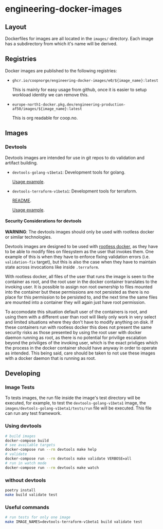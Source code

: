 # engineering-docker-images

## Layout

Dockerfiles for images are all located in the `images/` directory. Each image
has a subdirectory from which it's name will be derived.

## Registries

Docker images are published to the following registries:

- `ghcr.io/coopnorge/engineering-docker-images/e0/${image_name}:latest`

  This is mainly for easy usage from github, once it is easier to setup workload identity we can remove this.


- `europe-north1-docker.pkg.dev/engineering-production-af50/images/${image_name}:latest`

  This is org readable for coop.no.

## Images

### Devtools

Devtools images are intended for use in git repos to do validation and artifact building.

- `devtools-golang-v1beta1`: Development tools for golang.

  [Usage example](./images/devtools-golang-v1beta1/tests/prototype/).

- `devtools-terraform-v1beta1`: Development tools for terraform.

  [README](./images/devtools-terraform-v1beta1/README.md).

  [Usage example](./images/devtools-terraform-v1beta1/tests/prototype/).


#### Security Considerations for devtools

**WARNING**: The devtools images should only be used with rootless docker or
similar technologies.

Devtools images are designed to be used with [rootless
docker](https://docs.docker.com/engine/security/rootless/), as they have to be
able to modify files on filesystem as the user that invokes them. One example
of this is when they have to enforce fixing validation errors (i.e.
`validation-fix` target), but this is also the case when they have to maintain
state across invocations like inside `.terraform`.

With rootless docker, all files of the user that runs the image is seen to the
container as root, and the root user in the docker container translates to the
invoking user. It is possible to assign non root ownership to files mounted
into the container but these permissions are not persisted as there is no place
for this permission to be persisted to, and the next time the same files are
mounted into a container they will again just have root permission.

To accomodate this situation default user of the containers is root, and using
them with a different user than root will likely only work in very select and
limited situations where they don't have to modify anything on disk. If these
containers run with rootless docker this  does not present the same security
risks as those presented by using the root user with docker daemon running as
root, as there is no potential for privilige escalation beyond the priviliges
of the invoking user, which is the exact privliges which the process in the
docker container should have anyway in order to operate as intended. This being
said, care should be taken to not use these images with a docker daemon that is
running as root.

## Developing

### Image Tests

To tests images, the run file inside the image's test directory will be
executed, for example, to test the `devtools-golang-v1beta1` image, the
`images/devtools-golang-v1beta1/tests/run` file will be executed. This file can
run any test framework.

### Using devtools

```bash
# build images
docker-compose build
# see available targets
docker-compose run --rm devtools make help
# validate
docker-compose run --rm devtools make validate VERBOSE=all
# run in watch mode
docker-compose run --rm devtools make watch
```

### without devtools

```bash
poetry install
make build validate test
```

### Useful commands

```bash
# run tests for only one image
make IMAGE_NAMES=devtools-terraform-v1beta1 build validate test
```
